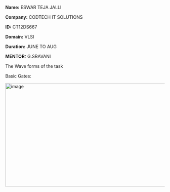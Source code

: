 **Name:** ESWAR TEJA JALLI

**Company:** CODTECH IT SOLUTIONS

**ID:** CT12DS667

**Domain:** VLSI

**Duration:** JUNE TO AUG

**MENTOR:** G.SRAVANI


The Wave forms of the task

Basic Gates:

<img width="753" height="327" alt="image" src="https://github.com/user-attachments/assets/76ccb8f7-e481-4f25-8072-027694ad1c5f" />


